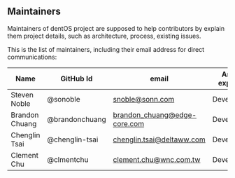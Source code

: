 ## Maintainers

Maintainers of dentOS project
are supposed to help contributors by explain them project details,
such as architecture, process, existing issues.

This is the list of maintainers, including their email address for direct communications:

|          Name          |     GitHub Id            |               email            |         Area of expertise       |
|------------------------|--------------------------|--------------------------------|---------------------------------|
| Steven Noble           | @sonoble                 | snoble@sonn.com                | Develompent                     |
| Brandon Chuang         | @brandonchuang           | brandon_chuang@edge-core.com   | Development                     |
| Chenglin Tsai          | @chenglin-tsai           | chenglin.tsai@deltaww.com      | Development                     |
| Clement Chu            | @clmentchu               | clement.chu@wnc.com.tw         | Development                     |
